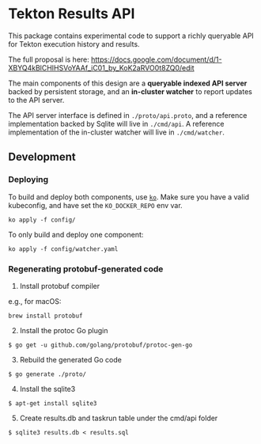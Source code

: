 
# Tekton Results API

This package contains experimental code to support a richly queryable API for Tekton execution history and results.

The full proposal is here: https://docs.google.com/document/d/1-XBYQ4kBlCHIHSVoYAAf_iC01_by_KoK2aRVO0t8ZQ0/edit

The main components of this design are a **queryable indexed API server** backed by persistent storage, and an **in-cluster watcher** to report updates to the API server.

The API server interface is defined in `./proto/api.proto`, and a reference implementation backed by Sqlite will live in `./cmd/api`. A reference implementation of the in-cluster watcher will live in `./cmd/watcher`.

## Development

### Deploying

To build and deploy both components, use [`ko`](https://github.com/GoogleCloudPlatform/ko). Make sure you have a valid kubeconfig, and have set the `KO_DOCKER_REPO` env var.

```
ko apply -f config/
```

To only build and deploy one component:

```
ko apply -f config/watcher.yaml
```

### Regenerating protobuf-generated code

1. Install protobuf compiler

e.g., for macOS:

```
brew install protobuf
```

2. Install the protoc Go plugin

```
$ go get -u github.com/golang/protobuf/protoc-gen-go
```

3. Rebuild the generated Go code

```
$ go generate ./proto/
```
4. Install the sqlite3

```
$ apt-get install sqlite3
```

5. Create results.db and taskrun table under the cmd/api folder

```
$ sqlite3 results.db < results.sql
```
